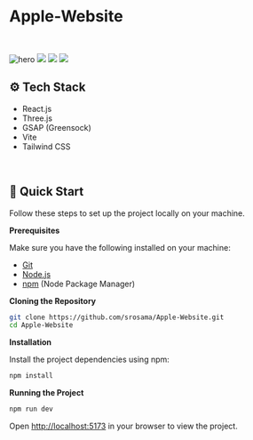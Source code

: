 # Apple-Website

<br/>

![hero](https://github.com/srosama/Apple-Website/assets/117456465/34bcbdfc-5a40-40fe-b02a-8dc2ac3b7148)
![](https://github.com/srosama/Apple-Website/assets/117456465/87917fef-d8e6-44d9-bab2-857f9b005f0f)
![](https://github.com/srosama/Apple-Website/assets/117456465/2630c65e-5125-450f-b51d-00e0f46b45b3)
![](https://github.com/srosama/Apple-Website/assets/117456465/85199292-140a-4064-a1d9-474fd83ecb16)

## <a name="tech-stack">⚙️ Tech Stack</a>
- React.js
- Three.js
- GSAP (Greensock)
- Vite
- Tailwind CSS


<br/>

## <a name="quick-start">🤸 Quick Start</a>

Follow these steps to set up the project locally on your machine.

**Prerequisites**

Make sure you have the following installed on your machine:

- [Git](https://git-scm.com/)
- [Node.js](https://nodejs.org/en)
- [npm](https://www.npmjs.com/) (Node Package Manager)

**Cloning the Repository**

```bash
git clone https://github.com/srosama/Apple-Website.git
cd Apple-Website
```

**Installation**

Install the project dependencies using npm:

```bash
npm install
```

**Running the Project**

```bash
npm run dev
```

Open [http://localhost:5173](http://localhost:5173) in your browser to view the project.
